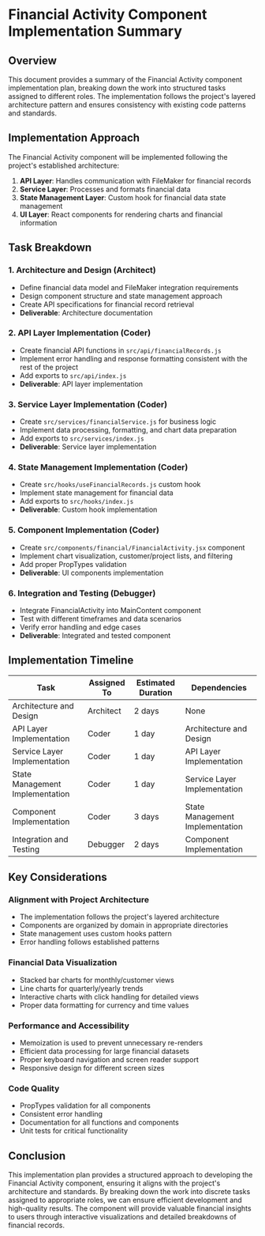# Financial Activity Component Implementation Summary

## Overview
This document provides a summary of the Financial Activity component implementation plan, breaking down the work into structured tasks assigned to different roles. The implementation follows the project's layered architecture pattern and ensures consistency with existing code patterns and standards.

## Implementation Approach
The Financial Activity component will be implemented following the project's established architecture:

1. **API Layer**: Handles communication with FileMaker for financial records
2. **Service Layer**: Processes and formats financial data
3. **State Management Layer**: Custom hook for financial data state management
4. **UI Layer**: React components for rendering charts and financial information

## Task Breakdown

### 1. Architecture and Design (Architect)
- Define financial data model and FileMaker integration requirements
- Design component structure and state management approach
- Create API specifications for financial record retrieval
- **Deliverable**: Architecture documentation

### 2. API Layer Implementation (Coder)
- Create financial API functions in `src/api/financialRecords.js`
- Implement error handling and response formatting consistent with the rest of the project
- Add exports to `src/api/index.js`
- **Deliverable**: API layer implementation

### 3. Service Layer Implementation (Coder)
- Create `src/services/financialService.js` for business logic
- Implement data processing, formatting, and chart data preparation
- Add exports to `src/services/index.js`
- **Deliverable**: Service layer implementation

### 4. State Management Implementation (Coder)
- Create `src/hooks/useFinancialRecords.js` custom hook
- Implement state management for financial data
- Add exports to `src/hooks/index.js`
- **Deliverable**: Custom hook implementation

### 5. Component Implementation (Coder)
- Create `src/components/financial/FinancialActivity.jsx` component
- Implement chart visualization, customer/project lists, and filtering
- Add proper PropTypes validation
- **Deliverable**: UI components implementation

### 6. Integration and Testing (Debugger)
- Integrate FinancialActivity into MainContent component
- Test with different timeframes and data scenarios
- Verify error handling and edge cases
- **Deliverable**: Integrated and tested component

## Implementation Timeline

| Task | Assigned To | Estimated Duration | Dependencies |
|------|-------------|-------------------|--------------|
| Architecture and Design | Architect | 2 days | None |
| API Layer Implementation | Coder | 1 day | Architecture and Design |
| Service Layer Implementation | Coder | 1 day | API Layer Implementation |
| State Management Implementation | Coder | 1 day | Service Layer Implementation |
| Component Implementation | Coder | 3 days | State Management Implementation |
| Integration and Testing | Debugger | 2 days | Component Implementation |

## Key Considerations

### Alignment with Project Architecture
- The implementation follows the project's layered architecture
- Components are organized by domain in appropriate directories
- State management uses custom hooks pattern
- Error handling follows established patterns

### Financial Data Visualization
- Stacked bar charts for monthly/customer views
- Line charts for quarterly/yearly trends
- Interactive charts with click handling for detailed views
- Proper data formatting for currency and time values

### Performance and Accessibility
- Memoization is used to prevent unnecessary re-renders
- Efficient data processing for large financial datasets
- Proper keyboard navigation and screen reader support
- Responsive design for different screen sizes

### Code Quality
- PropTypes validation for all components
- Consistent error handling
- Documentation for all functions and components
- Unit tests for critical functionality

## Conclusion
This implementation plan provides a structured approach to developing the Financial Activity component, ensuring it aligns with the project's architecture and standards. By breaking down the work into discrete tasks assigned to appropriate roles, we can ensure efficient development and high-quality results. The component will provide valuable financial insights to users through interactive visualizations and detailed breakdowns of financial records.